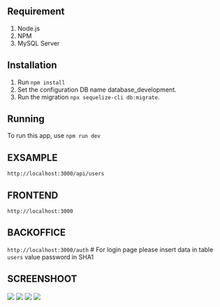 ## Requirement
1. Node.js
2. NPM
3. MySQL Server

## Installation
1. Run ```npm install```
2. Set the configuration DB name database_development.
3. Run the migration ```npx sequelize-cli db:migrate```.

## Running
To run this app, use ```npm run dev```

## EXSAMPLE 
```http://localhost:3000/api/users```

## FRONTEND
```http://localhost:3000```

## BACKOFFICE 
```http://localhost:3000/auth```
    # For login page please insert data in table ``users`` value password in SHA1

## SCREENSHOOT
<img align="center" src="/images/Screenshot (20).png" />
<img align="center" src="/images/Screenshot (21).png" />
<img align="center" src="/images/Screenshot (22).png" />
<img align="center" src="/images/Screenshot (23).png" />
